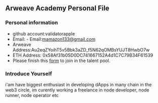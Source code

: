 ## Arweave Academy Personal File

### Personal information

- github account:validatorapple
- Email: - Email:mamazon133@gmail.com
- Arweave Address:Au2eqZYoihT5v5Bbk3aZD_f5N62qOMBsYUJT8HwbO7w
- ETH Address: 0x58Af31b05D0DC741667152A4d1C7C79B34F61539
- Please finish this [form](https://docs.google.com/forms/d/e/1FAIpQLSfWA5fIIcBgmRppm3jNz5vmf9Mai_QMVil-2pO4r7YKn_Zhtw/viewform?usp=sf_link) to join in the talent pool.

### Introduce Yourself
 i'am have biggest enthusiast in developing dApps in many chain in the web3 circle, im curently working a freelance in node developer, node runner, node operator etc